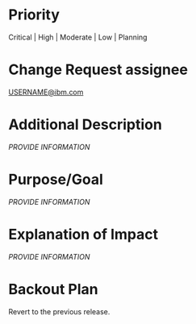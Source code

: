 # Priority
<!-- Select the priority of this change -->
<priority>

Critical | High | Moderate | Low | Planning

</priority>

# Change Request assignee
<!-- The person's email who will be assigned to the Change Request in ServiceNow -->
<assignedto>

  USERNAME@ibm.com

</assignedto>

# Additional Description
<!-- Some description of the change, implementation steps -->
<!-- This field will be appended with the commit messages of the content of the PR, -->
<!-- and any PR description that was included since the last PR into this branch -->
<description>

  _PROVIDE INFORMATION_

</description>

# Purpose/Goal
<!-- Write the reason of why the change is needed -->
<purpose>

  _PROVIDE INFORMATION_

</purpose>

# Explanation of Impact
<!-- Write down what this Change Implementation will impact -->
<impact>

  _PROVIDE INFORMATION_

</impact>

# Backout Plan
<!-- Write some details how the change will be rolled back in case of a failure -->
<backoutplan>

  Revert to the previous release.

</backoutplan>
